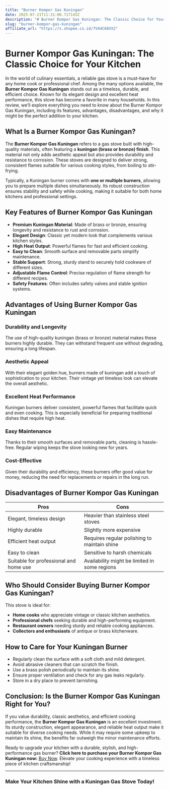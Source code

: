```yaml
---
title: "Burner Kompor Gas Kuningan"
date: 2025-07-21T11:31:00.717145Z
description: "# Burner Kompor Gas Kuningan: The Classic Choice for Your Kitchen..."
slug: "burner-kompor-gas-kuningan"
affiliate_url: "https://s.shopee.co.id/7V44C68VX2"
---
```

# Burner Kompor Gas Kuningan: The Classic Choice for Your Kitchen

In the world of culinary essentials, a reliable gas stove is a must-have for any home cook or professional chef. Among the many options available, the **Burner Kompor Gas Kuningan** stands out as a timeless, durable, and efficient choice. Known for its elegant design and excellent heat performance, this stove has become a favorite in many households. In this review, we’ll explore everything you need to know about the Burner Kompor Gas Kuningan, including its features, advantages, disadvantages, and why it might be the perfect addition to your kitchen.

## What Is a Burner Kompor Gas Kuningan?

The **Burner Kompor Gas Kuningan** refers to a gas stove built with high-quality materials, often featuring a **kuningan (brass or bronze) finish**. This material not only adds aesthetic appeal but also provides durability and resistance to corrosion. These stoves are designed to deliver strong, consistent flames suitable for various cooking styles, from boiling to stir-frying.

Typically, a Kuningan burner comes with **one or multiple burners**, allowing you to prepare multiple dishes simultaneously. Its robust construction ensures stability and safety while cooking, making it suitable for both home kitchens and professional settings.

## Key Features of Burner Kompor Gas Kuningan

- **Premium Kuningan Material**: Made of brass or bronze, ensuring longevity and resistance to rust and corrosion.
- **Elegant Design**: Classic yet modern look that complements various kitchen styles.
- **High Heat Output**: Powerful flames for fast and efficient cooking.
- **Easy to Clean**: Smooth surface and removable parts simplify maintenance.
- **Stable Support**: Strong, sturdy stand to securely hold cookware of different sizes.
- **Adjustable Flame Control**: Precise regulation of flame strength for different recipes.
- **Safety Features**: Often includes safety valves and stable ignition systems.

## Advantages of Using Burner Kompor Gas Kuningan

### Durability and Longevity

The use of high-quality kuningan (brass or bronze) material makes these burners highly durable. They can withstand frequent use without degrading, ensuring a long lifespan.

### Aesthetic Appeal

With their elegant golden hue, burners made of kuningan add a touch of sophistication to your kitchen. Their vintage yet timeless look can elevate the overall aesthetic.

### Excellent Heat Performance

Kuningan burners deliver consistent, powerful flames that facilitate quick and even cooking. This is especially beneficial for preparing traditional dishes that require high heat.

### Easy Maintenance

Thanks to their smooth surfaces and removable parts, cleaning is hassle-free. Regular wiping keeps the stove looking new for years.

### Cost-Effective

Given their durability and efficiency, these burners offer good value for money, reducing the need for replacements or repairs in the long run.

## Disadvantages of Burner Kompor Gas Kuningan

| Pros                       | Cons                                |
|----------------------------|-------------------------------------|
| Elegant, timeless design  | Heavier than stainless steel stoves |
| Highly durable            | Slightly more expensive           |
| Efficient heat output     | Requires regular polishing to maintain shine |
| Easy to clean              | Sensitive to harsh chemicals     |
| Suitable for professional and home use | Availability might be limited in some regions |

## Who Should Consider Buying Burner Kompor Gas Kuningan?

This stove is ideal for:

- **Home cooks** who appreciate vintage or classic kitchen aesthetics.
- **Professional chefs** seeking durable and high-performing equipment.
- **Restaurant owners** needing sturdy and reliable cooking appliances.
- **Collectors and enthusiasts** of antique or brass kitchenware.

## How to Care for Your Kuningan Burner

- Regularly clean the surface with a soft cloth and mild detergent.
- Avoid abrasive cleaners that can scratch the finish.
- Use a brass polish periodically to maintain its shine.
- Ensure proper ventilation and check for any gas leaks regularly.
- Store in a dry place to prevent tarnishing.

## Conclusion: Is the Burner Kompor Gas Kuningan Right for You?

If you value durability, classic aesthetics, and efficient cooking performance, the **Burner Kompor Gas Kuningan** is an excellent investment. Its sturdy construction, elegant appearance, and reliable heat output make it suitable for diverse cooking needs. While it may require some upkeep to maintain its shine, the benefits far outweigh the minor maintenance efforts.

Ready to upgrade your kitchen with a durable, stylish, and high-performance gas burner? **Click here to purchase your Burner Kompor Gas Kuningan now:** [Buy Now](https://s.shopee.co.id/7V44C68VX2). Elevate your cooking experience with a timeless piece of kitchen craftsmanship!

---

### Make Your Kitchen Shine with a Kuningan Gas Stove Today!